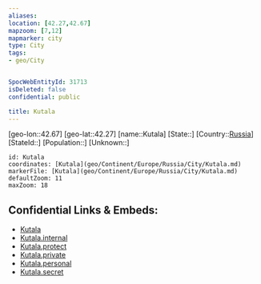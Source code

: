 ```yaml
---
aliases: 
location: [42.27,42.67]
mapzoom: [7,12] 
mapmarker: city 
type: City
tags:
- geo/City


SpocWebEntityId: 31713
isDeleted: false
confidential: public

title: Kutala
---
```

[geo-lon::42.67]
[geo-lat::42.27]
[name::Kutala]
[State::]
[Country::[Russia](geo/Continent/Europe/Russia.md)]
[StateId::]
[Population::]
[Unknown::]


```leaflet
id: Kutala
coordinates: [Kutala](geo/Continent/Europe/Russia/City/Kutala.md)
markerFile: [Kutala](geo/Continent/Europe/Russia/City/Kutala.md)
defaultZoom: 11 
maxZoom: 18
```


## Confidential Links & Embeds: 
- [Kutala](../../../../../../_public/geo/Continent/Europe/Russia/City/Kutala.md) 
- [Kutala.internal](../../../../../../_internal/geo/Continent/Europe/Russia/City/Kutala.internal.md) 
- [Kutala.protect](../../../../../../_protect/geo/Continent/Europe/Russia/City/Kutala.protect.md) 
- [Kutala.private](../../../../../../_private/geo/Continent/Europe/Russia/City/Kutala.private.md) 
- [Kutala.personal](../../../../../../_personal/geo/Continent/Europe/Russia/City/Kutala.personal.md) 
- [Kutala.secret](../../../../../../_secret/geo/Continent/Europe/Russia/City/Kutala.secret.md) 
